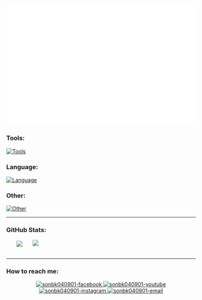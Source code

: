 
<a><img src="sonle040901.svg"></a>
---

### Tools:
[![Tools](https://skillicons.dev/icons?i=vscode,idea,eclipse,docker)]([https://skillicons.dev](https://skillicons.dev/icons?i=vscode,idea,eclipse,docker))
### Language:
[![Language](https://skillicons.dev/icons?i=html,sass,css,js,ts,nodejs,react,angular,nestjs,java,spring,hibernate,php,c,mysql,postgresql,mongodb)]([https://skillicons.dev](https://skillicons.dev/icons?i=html,sass,css,js,ts,react,nodejs,java,spring,hibernate,php,c,mysql,mongodb))
### Other:
[![Other](https://skillicons.dev/icons?i=linux,codepen,git,postman,github,heroku,emacs,latex,regex,svg)]([https://skillicons.dev](https://skillicons.dev/icons?i=linux,codepen,git,postman,github,heroku,emacs,latex,regex,svg))

---
### GitHub Stats:

<div align=center>
  <a href="#" title="sonbk040901">
    <img width="315" align="center" src="https://github-readme-stats.vercel.app/api/top-langs/?username=sonbk040901&hide=c%23,powershell,Mathematica,Ruby,Objective-C,Objective-C%2b%2b,Cuda&title_color=61dafb&text_color=ffffff&icon_color=61dafb&bg_color=20232a&langs_count=8&layout=compact&border_color=61dafb&hide_border=true" />
  </a>
  <a href="#" title="sonbk040901">
    <img align="right" width="434" src="https://github-readme-stats.vercel.app/api?username=sonbk040901&show_icons=true&theme=react&border_color=61dafb&hide_border=true" />
  </a>
</div>
<br>

---
### How to reach me:
<div align="center">    
  <a href="https://fb.me/bk04092001" target="_blank">
    <img height="64" width="64" src="https://media.giphy.com/media/xpUtJjsEFZk7EcwPLs/giphy.gif" alt="sonbk040901-facebook" />
  </a>
  <a href="https://www.youtube.com/channel/UCL8HXTHfAvq7q08xMXBiKRA" target="_blank">
    <img height="64" width="64" src="https://media.giphy.com/media/fVtghR89I5E9ZAHSsZ/giphy.gif" alt="sonbk040901-youtube" />
  </a>
  <a href="https://instagram.com/son_le.4901" target="_blank">
    <img height="64" width="64" src="https://media.giphy.com/media/jqVUX17Ze8mw0nXBbJ/giphy.gif" alt="sonbk040901-instagram" />
  </a>
  <a href="mailto:leducson007@gmail.com" target="top">
    <img height="64" width="64" src="https://media.giphy.com/media/QuI2G48pcj20qNHE3f/giphy.gif" alt="sonbk040901-email" />
  </a>
</div>
<!--**sonbk040901/sonbk040901** is a ✨ _special_ ✨ repository because its `README.md` (this file) appears on your GitHub profile.
Here are some ideas to get you started:
- 🔭 I’m currently working on ...
- 👯 I’m looking to collaborate on ...
- 🤔 I’m looking for help with ...
- 💬 Ask me about ...
- 📫 How to reach me: ...
- 😄 Pronouns: ...
- ⚡ Fun fact: ...-->

[SOICT-RHUST]: https://soict.hust.edu.vn/

[Facebook]: https://fb.me/bk04092001
